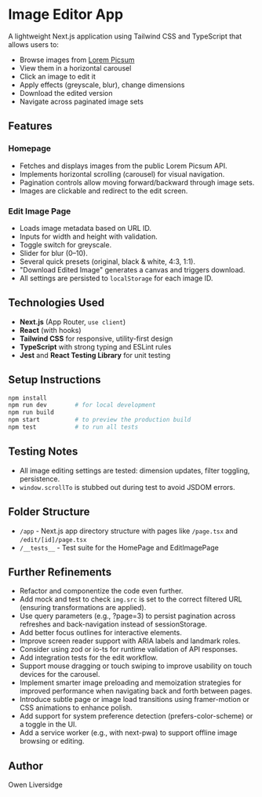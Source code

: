 # Image Editor App

A lightweight Next.js application using Tailwind CSS and TypeScript that allows users to:
- Browse images from [Lorem Picsum](https://picsum.photos/)
- View them in a horizontal carousel
- Click an image to edit it
- Apply effects (greyscale, blur), change dimensions
- Download the edited version
- Navigate across paginated image sets

## Features

### Homepage
- Fetches and displays images from the public Lorem Picsum API.
- Implements horizontal scrolling (carousel) for visual navigation.
- Pagination controls allow moving forward/backward through image sets.
- Images are clickable and redirect to the edit screen.

### Edit Image Page
- Loads image metadata based on URL ID.
- Inputs for width and height with validation.
- Toggle switch for greyscale.
- Slider for blur (0–10).
- Several quick presets (original, black & white, 4:3, 1:1).
- "Download Edited Image" generates a canvas and triggers download.
- All settings are persisted to `localStorage` for each image ID.

## Technologies Used

- **Next.js** (App Router, `use client`)
- **React** (with hooks)
- **Tailwind CSS** for responsive, utility-first design
- **TypeScript** with strong typing and ESLint rules
- **Jest** and **React Testing Library** for unit testing

## Setup Instructions

```bash
npm install
npm run dev        # for local development
npm run build
npm start          # to preview the production build
npm test           # to run all tests
```

## Testing Notes

- All image editing settings are tested: dimension updates, filter toggling, persistence.
- `window.scrollTo` is stubbed out during test to avoid JSDOM errors.

## Folder Structure

- `/app` - Next.js app directory structure with pages like `/page.tsx` and `/edit/[id]/page.tsx`
- `/__tests__` - Test suite for the HomePage and EditImagePage

## Further Refinements

- Refactor and componentize the code even further.
- Add mock and test to check `img.src` is set to the correct filtered URL (ensuring transformations are applied).
- Use query parameters (e.g., ?page=3) to persist pagination across refreshes and back-navigation instead of sessionStorage.
- Add better focus outlines for interactive elements.
- Improve screen reader support with ARIA labels and landmark roles.
- Consider using zod or io-ts for runtime validation of API responses.
- Add integration tests for the edit workflow.
- Support mouse dragging or touch swiping to improve usability on touch devices for the carousel.
- Implement smarter image preloading and memoization strategies for improved performance when navigating back and forth between pages.
- Introduce subtle page or image load transitions using framer-motion or CSS animations to enhance polish.
- Add support for system preference detection (prefers-color-scheme) or a toggle in the UI.
- Add a service worker (e.g., with next-pwa) to support offline image browsing or editing.

## Author

Owen Liversidge